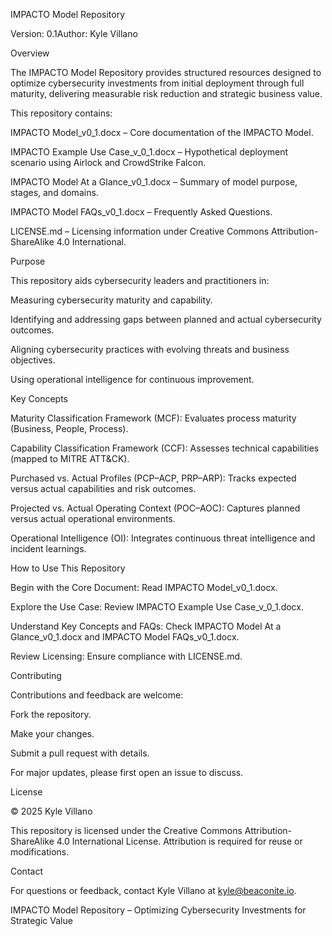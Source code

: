 IMPACTO Model Repository

Version: 0.1Author: Kyle Villano

Overview

The IMPACTO Model Repository provides structured resources designed to optimize cybersecurity investments from initial deployment through full maturity, delivering measurable risk reduction and strategic business value.

This repository contains:

IMPACTO Model_v0_1.docx – Core documentation of the IMPACTO Model.

IMPACTO Example Use Case_v_0_1.docx – Hypothetical deployment scenario using Airlock and CrowdStrike Falcon.

IMPACTO Model At a Glance_v0_1.docx – Summary of model purpose, stages, and domains.

IMPACTO Model FAQs_v0_1.docx – Frequently Asked Questions.

LICENSE.md – Licensing information under Creative Commons Attribution-ShareAlike 4.0 International.

Purpose

This repository aids cybersecurity leaders and practitioners in:

Measuring cybersecurity maturity and capability.

Identifying and addressing gaps between planned and actual cybersecurity outcomes.

Aligning cybersecurity practices with evolving threats and business objectives.

Using operational intelligence for continuous improvement.

Key Concepts

Maturity Classification Framework (MCF): Evaluates process maturity (Business, People, Process).

Capability Classification Framework (CCF): Assesses technical capabilities (mapped to MITRE ATT&CK).

Purchased vs. Actual Profiles (PCP–ACP, PRP–ARP): Tracks expected versus actual capabilities and risk outcomes.

Projected vs. Actual Operating Context (POC–AOC): Captures planned versus actual operational environments.

Operational Intelligence (OI): Integrates continuous threat intelligence and incident learnings.

How to Use This Repository

Begin with the Core Document: Read IMPACTO Model_v0_1.docx.

Explore the Use Case: Review IMPACTO Example Use Case_v_0_1.docx.

Understand Key Concepts and FAQs: Check IMPACTO Model At a Glance_v0_1.docx and IMPACTO Model FAQs_v0_1.docx.

Review Licensing: Ensure compliance with LICENSE.md.

Contributing

Contributions and feedback are welcome:

Fork the repository.

Make your changes.

Submit a pull request with details.

For major updates, please first open an issue to discuss.

License

© 2025 Kyle Villano

This repository is licensed under the Creative Commons Attribution-ShareAlike 4.0 International License. Attribution is required for reuse or modifications.

Contact

For questions or feedback, contact Kyle Villano at kyle@beaconite.io.

IMPACTO Model Repository – Optimizing Cybersecurity Investments for Strategic Value

